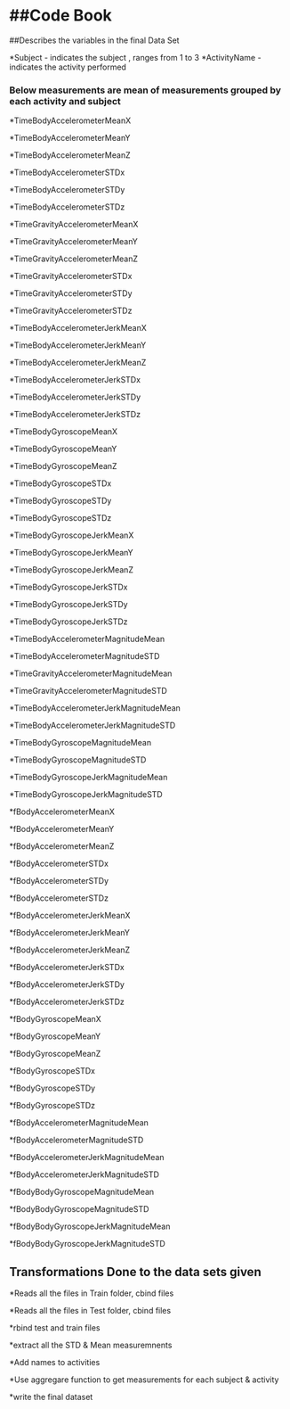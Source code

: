 ##Code Book
====================
##Describes the variables in the final Data Set

*Subject - indicates the subject , ranges from 1 to 3
*ActivityName - indicates the activity performed
### Below measurements are mean of measurements grouped by each activity and subject
*TimeBodyAccelerometerMeanX

*TimeBodyAccelerometerMeanY

*TimeBodyAccelerometerMeanZ

*TimeBodyAccelerometerSTDx

*TimeBodyAccelerometerSTDy

*TimeBodyAccelerometerSTDz

*TimeGravityAccelerometerMeanX

*TimeGravityAccelerometerMeanY

*TimeGravityAccelerometerMeanZ

*TimeGravityAccelerometerSTDx

*TimeGravityAccelerometerSTDy

*TimeGravityAccelerometerSTDz

*TimeBodyAccelerometerJerkMeanX

*TimeBodyAccelerometerJerkMeanY

*TimeBodyAccelerometerJerkMeanZ

*TimeBodyAccelerometerJerkSTDx

*TimeBodyAccelerometerJerkSTDy

*TimeBodyAccelerometerJerkSTDz

*TimeBodyGyroscopeMeanX

*TimeBodyGyroscopeMeanY

*TimeBodyGyroscopeMeanZ

*TimeBodyGyroscopeSTDx

*TimeBodyGyroscopeSTDy

*TimeBodyGyroscopeSTDz

*TimeBodyGyroscopeJerkMeanX

*TimeBodyGyroscopeJerkMeanY

*TimeBodyGyroscopeJerkMeanZ

*TimeBodyGyroscopeJerkSTDx

*TimeBodyGyroscopeJerkSTDy

*TimeBodyGyroscopeJerkSTDz

*TimeBodyAccelerometerMagnitudeMean

*TimeBodyAccelerometerMagnitudeSTD

*TimeGravityAccelerometerMagnitudeMean

*TimeGravityAccelerometerMagnitudeSTD

*TimeBodyAccelerometerJerkMagnitudeMean

*TimeBodyAccelerometerJerkMagnitudeSTD

*TimeBodyGyroscopeMagnitudeMean

*TimeBodyGyroscopeMagnitudeSTD

*TimeBodyGyroscopeJerkMagnitudeMean

*TimeBodyGyroscopeJerkMagnitudeSTD

*fBodyAccelerometerMeanX

*fBodyAccelerometerMeanY

*fBodyAccelerometerMeanZ

*fBodyAccelerometerSTDx

*fBodyAccelerometerSTDy

*fBodyAccelerometerSTDz

*fBodyAccelerometerJerkMeanX

*fBodyAccelerometerJerkMeanY

*fBodyAccelerometerJerkMeanZ

*fBodyAccelerometerJerkSTDx

*fBodyAccelerometerJerkSTDy

*fBodyAccelerometerJerkSTDz

*fBodyGyroscopeMeanX

*fBodyGyroscopeMeanY

*fBodyGyroscopeMeanZ

*fBodyGyroscopeSTDx

*fBodyGyroscopeSTDy

*fBodyGyroscopeSTDz

*fBodyAccelerometerMagnitudeMean

*fBodyAccelerometerMagnitudeSTD

*fBodyAccelerometerJerkMagnitudeMean

*fBodyAccelerometerJerkMagnitudeSTD

*fBodyBodyGyroscopeMagnitudeMean

*fBodyBodyGyroscopeMagnitudeSTD

*fBodyBodyGyroscopeJerkMagnitudeMean

*fBodyBodyGyroscopeJerkMagnitudeSTD

## Transformations Done to the data sets given

*Reads all the files in Train folder, cbind files

*Reads all the files in Test folder, cbind files

*rbind test and train files

*extract all the STD & Mean measuremnents

*Add names to activities

*Use aggregare function to get measurements for each subject & activity

*write the final dataset

